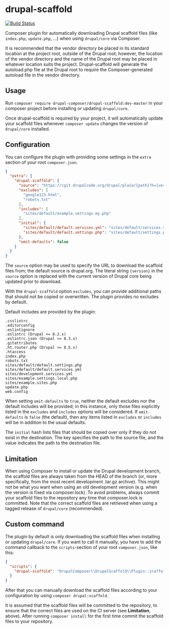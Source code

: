 # drupal-scaffold

[![Build Status](https://travis-ci.org/drupal-composer/drupal-scaffold.svg?branch=master)](https://travis-ci.org/drupal-composer/drupal-scaffold)

Composer plugin for automatically downloading Drupal scaffold files (like
`index.php`, `update.php`, …) when using `drupal/core` via Composer.

It is recommended that the vendor directory be placed in its standard location
at the project root, outside of the Drupal root; however, the location of the
vendor directory and the name of the Drupal root may be placed in whatever
location suits the project.  Drupal-scaffold will generate the autoload.php
file at the Drupal root to require the Composer-generated autoload file in the
vendor directory.

## Usage

Run `composer require drupal-composer/drupal-scaffold:dev-master` in your composer
project before installing or updating `drupal/core`.

Once drupal-scaffold is required by your project, it will automatically update
your scaffold files whenever `composer update` changes the version of
`drupal/core` installed.

## Configuration

You can configure the plugin with providing some settings in the `extra` section
of your root `composer.json`.

```json
{
  "extra": {
    "drupal-scaffold": {
      "source": "https://cgit.drupalcode.org/drupal/plain/{path}?h={version}",
      "excludes": [
        "google123.html",
        "robots.txt"
      ],
      "includes": [
        "sites/default/example.settings.my.php"
      ],
      "initial": {
        "sites/default/default.services.yml": "sites/default/services.yml",
        "sites/default/default.settings.php": "sites/default/settings.php"
      },
      "omit-defaults": false
    }
  }
}
```
The `source` option may be used to specify the URL to download the
scaffold files from; the default source is drupal.org. The literal string
`{version}` in the `source` option is replaced with the current version of
Drupal core being updated prior to download.

With the `drupal-scaffold` option `excludes`, you can provide additional paths
that should not be copied or overwritten. The plugin provides no excludes by
default.

Default includes are provided by the plugin:
```
.csslintrc
.editorconfig
.eslintignore
.eslintrc (Drupal <= 8.2.x)
.eslintrc.json (Drupal >= 8.3.x)
.gitattributes
.ht.router.php (Drupal >= 8.5.x)
.htaccess
index.php
robots.txt
sites/default/default.settings.php
sites/default/default.services.yml
sites/development.services.yml
sites/example.settings.local.php
sites/example.sites.php
update.php
web.config
```

When setting `omit-defaults` to `true`, neither the default excludes nor the
default includes will be provided; in this instance, only those files explicitly
listed in the `excludes` and `includes` options will be considered. If
`omit-defaults` is `false` (the default), then any items listed in `excludes`
or `includes` will be in addition to the usual defaults.

The `initial` hash lists files that should be copied over only if they do not
exist in the destination. The key specifies the path to the source file, and
the value indicates the path to the destination file.

## Limitation

When using Composer to install or update the Drupal development branch, the
scaffold files are always taken from the HEAD of the branch (or, more
specifically, from the most recent development .tar.gz archive). This might
not be what you want when using an old development version (e.g. when the
version is fixed via composer.lock). To avoid problems, always commit your
scaffold files to the repository any time that composer.lock is committed.
Note that the correct scaffold files are retrieved when using a tagged release
of `drupal/core` (recommended).

## Custom command

The plugin by default is only downloading the scaffold files when installing or
updating `drupal/core`. If you want to call it manually, you have to add the
command callback to the `scripts`-section of your root `composer.json`, like this:

```json
{
  "scripts": {
    "drupal-scaffold": "DrupalComposer\\DrupalScaffold\\Plugin::scaffold"
  }
}
```

After that you can manually download the scaffold files according to your
configuration by using `composer drupal:scaffold`.

It is assumed that the scaffold files will be committed to the repository, to
ensure that the correct files are used on the CI server (see **Limitation**,
above). After running `composer install` for the first time commit the scaffold
files to your repository.
